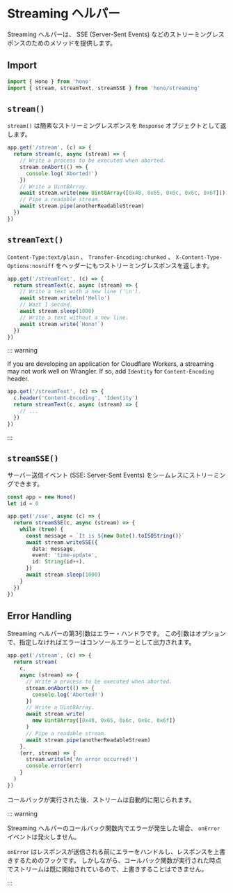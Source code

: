 # Streaming ヘルパー

Streaming ヘルパーは、 SSE (Server-Sent Events) などのストリーミングレスポンスのためのメソッドを提供します。

## Import

```ts
import { Hono } from 'hono'
import { stream, streamText, streamSSE } from 'hono/streaming'
```

## `stream()`

`stream()` は簡素なストリーミングレスポンスを `Response` オブジェクトとして返します。

```ts
app.get('/stream', (c) => {
  return stream(c, async (stream) => {
    // Write a process to be executed when aborted.
    stream.onAbort(() => {
      console.log('Aborted!')
    })
    // Write a Uint8Array.
    await stream.write(new Uint8Array([0x48, 0x65, 0x6c, 0x6c, 0x6f]))
    // Pipe a readable stream.
    await stream.pipe(anotherReadableStream)
  })
})
```

## `streamText()`

`Content-Type:text/plain` 、 `Transfer-Encoding:chunked` 、 `X-Content-Type-Options:nosniff` をヘッダーにもつストリーミングレスポンスを返します。

```ts
app.get('/streamText', (c) => {
  return streamText(c, async (stream) => {
    // Write a text with a new line ('\n').
    await stream.writeln('Hello')
    // Wait 1 second.
    await stream.sleep(1000)
    // Write a text without a new line.
    await stream.write(`Hono!`)
  })
})
```

::: warning

If you are developing an application for Cloudflare Workers, a streaming may not work well on Wrangler. If so, add `Identity` for `Content-Encoding` header.

```ts
app.get('/streamText', (c) => {
  c.header('Content-Encoding', 'Identity')
  return streamText(c, async (stream) => {
    // ...
  })
})
```

:::

## `streamSSE()`

サーバー送信イベント (SSE: Server-Sent Events) をシームレスにストリーミングできます。

```ts
const app = new Hono()
let id = 0

app.get('/sse', async (c) => {
  return streamSSE(c, async (stream) => {
    while (true) {
      const message = `It is ${new Date().toISOString()}`
      await stream.writeSSE({
        data: message,
        event: 'time-update',
        id: String(id++),
      })
      await stream.sleep(1000)
    }
  })
})
```

## Error Handling

Streaming ヘルパーの第3引数はエラー・ハンドラです。 この引数はオプションで、指定しなければエラーはコンソールエラーとして出力されます。

```ts
app.get('/stream', (c) => {
  return stream(
    c,
    async (stream) => {
      // Write a process to be executed when aborted.
      stream.onAbort(() => {
        console.log('Aborted!')
      })
      // Write a Uint8Array.
      await stream.write(
        new Uint8Array([0x48, 0x65, 0x6c, 0x6c, 0x6f])
      )
      // Pipe a readable stream.
      await stream.pipe(anotherReadableStream)
    },
    (err, stream) => {
      stream.writeln('An error occurred!')
      console.error(err)
    }
  )
})
```

コールバックが実行された後、ストリームは自動的に閉じられます。

::: warning

Streaming ヘルパーのコールバック関数内でエラーが発生した場合、 `onError` イベントは発火しません。

`onError` はレスポンスが送信される前にエラーをハンドルし、レスポンスを上書きするためのフックです。 しかしながら、コールバック関数が実行された時点でストリームは既に開始されているので、上書きすることはできません。

:::
